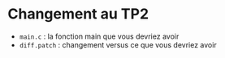 # Changement au TP2

- `main.c` : la fonction main que vous devriez avoir
- `diff.patch` : changement versus ce que vous devriez avoir

